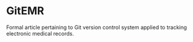 # GitEMR

Formal article pertaining to Git version control system applied to tracking
electronic medical records.